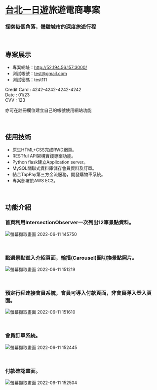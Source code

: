 # [台北一日遊](http://52.194.56.157:3000/)旅遊電商專案
### 探索每個角落，體驗城市的深度旅遊行程

<br/>

## 專案展示
- 專案網址：http://52.194.56.157:3000/
- 測試帳號：test@gmail.com
- 測試密碼：test111

Credit Card : 4242-4242-4242-4242</br>
Date : 01/23</br>
CVV : 123

亦可在註冊欄位建立自己的帳號使用網站功能

<br/>

## 使用技術
* 原生HTML+CSS完成RWD網頁。
* RESTful API架構實踐專案功能。
* Python flask建立Application server。
* MySQL關聯式資料庫儲存會員資料及訂單。
* 結合TapPay第三方金流服務，開發購物車系統。
* 專案部署於AWS EC2。

<br/>

## 功能介紹

### 首頁利用IntersectionObserver一次列出12筆景點資料。
![螢幕擷取畫面 2022-06-11 145750](https://user-images.githubusercontent.com/94062367/173177566-0e4f9d8e-a325-4ca1-b1fe-71c38770b1f9.png)

<br/>

### 點選景點進入介紹頁面，輪播(Carousel)圖切換景點照片。
![螢幕擷取畫面 2022-06-11 151219](https://user-images.githubusercontent.com/94062367/173177701-3e49d496-d63f-45ca-92e0-6f5c2915e001.png)

<br/>

### 預定行程連接會員系統，會員可導入付款頁面，非會員導入登入頁面。
![螢幕擷取畫面 2022-06-11 151610](https://user-images.githubusercontent.com/94062367/173177765-0bcde147-e48c-4683-aee0-76d11715a93e.png)

<br/>

### 會員訂單系統。
![螢幕擷取畫面 2022-06-11 152445](https://user-images.githubusercontent.com/94062367/173178221-d3a69750-c448-4cd4-a29b-debed0e4cb37.png)

<br/>

### 付款確認畫面。
![螢幕擷取畫面 2022-06-11 152504](https://user-images.githubusercontent.com/94062367/173178251-9acba9c5-2671-4672-beed-eafc5277f4c8.png)

